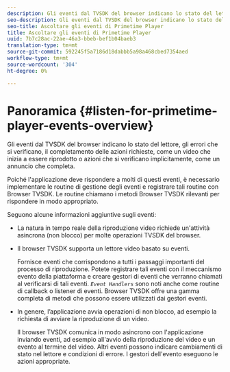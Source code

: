 ```yaml
---
description: Gli eventi dal TVSDK del browser indicano lo stato del lettore, gli errori che si verificano, il completamento delle azioni richieste, come un video che inizia a essere riprodotto o azioni che si verificano implicitamente, come un annuncio che completa.
seo-description: Gli eventi dal TVSDK del browser indicano lo stato del lettore, gli errori che si verificano, il completamento delle azioni richieste, come un video che inizia a essere riprodotto o azioni che si verificano implicitamente, come un annuncio che completa.
seo-title: Ascoltare gli eventi di Primetime Player
title: Ascoltare gli eventi di Primetime Player
uuid: 7b7c28ac-22ae-46a3-bbeb-bef1b04baeb3
translation-type: tm+mt
source-git-commit: 592245f5a7186d18dabbb5a98a468cbed7354aed
workflow-type: tm+mt
source-wordcount: '304'
ht-degree: 0%

---
```



# Panoramica {#listen-for-primetime-player-events-overview}

Gli eventi dal TVSDK del browser indicano lo stato del lettore, gli errori che si verificano, il completamento delle azioni richieste, come un video che inizia a essere riprodotto o azioni che si verificano implicitamente, come un annuncio che completa.

Poiché l&#39;applicazione deve rispondere a molti di questi eventi, è necessario implementare le routine di gestione degli eventi e registrare tali routine con Browser TVSDK. Le routine chiamano i metodi Browser TVSDK rilevanti per rispondere in modo appropriato.

Seguono alcune informazioni aggiuntive sugli eventi:

* La natura in tempo reale della riproduzione video richiede un&#39;attività asincrona (non blocco) per molte operazioni TVSDK del browser.
* Il browser TVSDK supporta un lettore video basato su eventi.

   Fornisce eventi che corrispondono a tutti i passaggi importanti del processo di riproduzione. Potete registrare tali eventi con il meccanismo evento della piattaforma e creare gestori di eventi che verranno chiamati al verificarsi di tali eventi. *`Event Handlers`* sono noti anche come routine di callback o listener di eventi. Browser TVSDK offre una gamma completa di metodi che possono essere utilizzati dai gestori eventi.
* In genere, l’applicazione avvia operazioni di non blocco, ad esempio la richiesta di avviare la riproduzione di un video.

   Il browser TVSDK comunica in modo asincrono con l&#39;applicazione inviando eventi, ad esempio all&#39;avvio della riproduzione del video e un evento al termine del video. Altri eventi possono indicare cambiamenti di stato nel lettore e condizioni di errore. I gestori dell&#39;evento eseguono le azioni appropriate.

